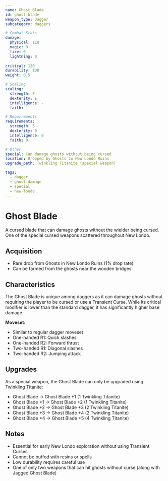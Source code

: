 ```yaml
---
name: Ghost Blade
id: ghost-blade
weapon_type: Dagger
subcategory: daggers

# Combat Stats
damage:
  physical: 110
  magic: 0
  fire: 0
  lightning: 0
  
critical: 120
durability: 100
weight: 0.5

# Scaling
scaling:
  strength: E
  dexterity: E
  intelligence: -
  faith: -

# Requirements
requirements:
  strength: 5
  dexterity: 0
  intelligence: 0
  faith: 0

# Other
special: Can damage ghosts without being cursed
location: Dropped by Ghosts in New Londo Ruins
upgrade_path: Twinkling Titanite (special weapon)

tags:
  - dagger
  - ghost-damage
  - special
  - new-londo
---
```


# Ghost Blade

A cursed blade that can damage ghosts without the wielder being cursed. One of the special cursed weapons scattered throughout New Londo.

## Acquisition
- Rare drop from Ghosts in New Londo Ruins (1% drop rate)
- Can be farmed from the ghosts near the wooden bridges

## Characteristics
The Ghost Blade is unique among daggers as it can damage ghosts without requiring the player to be cursed or use a Transient Curse. While its critical modifier is lower than the standard dagger, it has significantly higher base damage.

**Moveset:**
- Similar to regular dagger moveset
- One-handed R1: Quick slashes
- One-handed R2: Forward thrust
- Two-handed R1: Diagonal slashes
- Two-handed R2: Jumping attack

## Upgrades
As a special weapon, the Ghost Blade can only be upgraded using Twinkling Titanite:
- Ghost Blade → Ghost Blade +1 (1 Twinkling Titanite)
- Ghost Blade +1 → Ghost Blade +2 (1 Twinkling Titanite)
- Ghost Blade +2 → Ghost Blade +3 (2 Twinkling Titanite)
- Ghost Blade +3 → Ghost Blade +4 (2 Twinkling Titanite)
- Ghost Blade +4 → Ghost Blade +5 (4 Twinkling Titanite)

## Notes
- Essential for early New Londo exploration without using Transient Curses
- Cannot be buffed with resins or spells
- Low durability requires careful use
- One of only two weapons that can hit ghosts without curse (along with Jagged Ghost Blade)